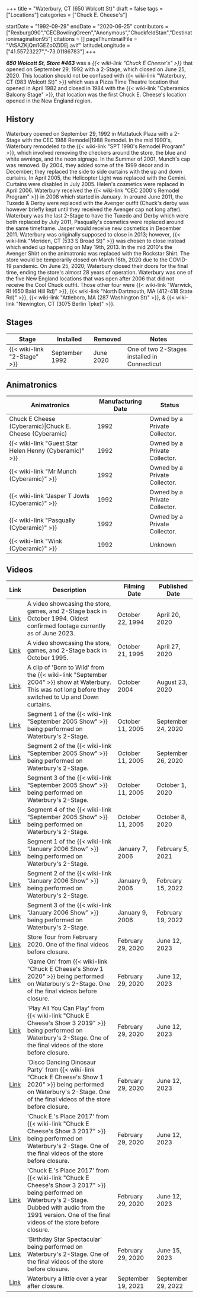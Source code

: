 +++
title = "Waterbury, CT (650 Wolcott St)"
draft = false
tags = ["Locations"]
categories = ["Chuck E. Cheese's"]


startDate = "1992-09-29"
endDate = "2020-06-25"
contributors = ["Rexburg090","CECBowlingGreen","Anonymous","ChuckfeldStan","Destinationimagination95"]
citations = []
pageThumbnailFile = "VtSAZKjQm1GEZo0ZiDEj.avif"
latitudeLongitude = ["41.55723227","-73.01186783"]
+++

***650 Wolcott St, Store #463*** was a *{{< wiki-link "Chuck E Cheese's" >}}* that opened on September 29, 1992 with a 2-Stage, which closed on June 25, 2020. This location should not be confused with {{< wiki-link "Waterbury, CT (983 Wolcott St)" >}} which was a Pizza Time Theatre location that opened in April 1982 and closed in 1984 with the {{< wiki-link "Cyberamics Balcony Stage" >}}, that location was the first Chuck E. Cheese's location opened in the New England region.

## History

Waterbury opened on September 29, 1992 in Mattatuck Plaza with a 2-Stage with the CEC 1988 Remodel|1988 Remodel. In the mid 1990's, Waterbury remodeled to the {{< wiki-link "SPT 1990's Remodel Program" >}}, which involved removing the checkers around the store, the blue and white awnings, and the neon signage. In the Summer of 2001, Munch's cap was removed. By 2004, they added some of the 1999 décor and in December; they replaced the side to side curtains with the up and down curtains. In April 2005, the Helicopter Light was replaced with the Gemini. Curtains were disabled in July 2005. Helen's cosmetics were replaced in April 2006. Waterbury received the {{< wiki-link "CEC 2000's Remodel Program" >}} in 2008 which started in January. In around June 2011, the Tuxedo &amp; Derby were replaced with the Avenger outfit (Chuck's derby was however briefly kept until they received the Avenger cap not long after). Waterbury was the last 2-Stage to have the Tuxedo and Derby which were both replaced by July 2011, Pasqually's cosmetics were replaced around the same timeframe. Jasper would receive new cosmetics in December 2011. Waterbury was originally supposed to close in 2013; however, {{< wiki-link "Meriden, CT (533 S Broad St)" >}} was chosen to close instead which ended up happening on May 19th, 2013. In the mid 2010's the Avenger Shirt on the animatronic was replaced with the Rockstar Shirt. The store would be temporarily closed on March 16th, 2020 due to the COVID-19 pandemic. On June 25, 2020; Waterbury closed their doors for the final time, ending the store's almost 28 years of operation. Waterbury was one of the five New England locations that was open after 2006 that did not receive the Cool Chuck outfit. Those other four were {{< wiki-link "Warwick, RI (650 Bald Hill Rd)" >}}, {{< wiki-link "North Dartmouth, MA (412-418 State Rd)" >}}, {{< wiki-link "Attleboro, MA (287 Washington St)" >}}, &amp; {{< wiki-link "Newington, CT (3075 Berlin Tpke)" >}}.

## Stages

| Stage                             | Installed      | Removed   | Notes                                        |
|-----------------------------------|----------------|-----------|----------------------------------------------|
| {{< wiki-link "2-Stage" >}} | September 1992 | June 2020 | One of two 2-Stages installed in Connecticut |

## Animatronics

| Animatronics                                                 | Manufacturing Date | Status                        |
|--------------------------------------------------------------|--------------------|-------------------------------|
| Chuck E Cheese (Cyberamic)\|Chuck E. Cheese (Cyberamic)      | 1992               | Owned by a Private Collector. |
| {{< wiki-link "Guest Star Helen Henny (Cyberamic)" >}} | 1992               | Owned by a Private Collector. |
| {{< wiki-link "Mr Munch (Cyberamic)" >}}               | 1992               | Owned by a Private Collector. |
| {{< wiki-link "Jasper T Jowls (Cyberamic)" >}}         | 1992               | Owned by a Private Collector. |
| {{< wiki-link "Pasqually (Cyberamic)" >}}              | 1992               | Owned by a Private Collector. |
| {{< wiki-link "Wink (Cyberamic)" >}}                   | 1992               | Unknown                       |

## Videos

| Link                                     | Description                                                                                                                                                                                                               | Filming Date       | Published Date     |
|------------------------------------------|---------------------------------------------------------------------------------------------------------------------------------------------------------------------------------------------------------------------------|--------------------|--------------------|
| [Link](https://youtu.be/OIxzZWj04f4?t=4) | A video showcasing the store, games, and 2-Stage back in October 1994. Oldest confirmed footage currently as of June 2023.                                                                                                | October 22, 1994   | April 20, 2020     |
| [Link](https://youtu.be/Ha4gu_O8Ja4)     | A video showcasing the store, games, and 2-Stage back in October 1995.                                                                                                                                                    | October 21, 1995   | April 27, 2020     |
| [Link](https://youtu.be/8VufUVYcKw0)     | A clip of 'Born to Wild' from the {{< wiki-link "September 2004" >}} show at Waterbury. This was not long before they switched to Up and Down curtains.                                                             | October 2004       | August 23, 2020    |
| [Link](https://youtu.be/R9NBKixxttA)     | Segment 1 of the {{< wiki-link "September 2005 Show" >}} being performed on Waterbury's 2-Stage.                                                                                                                    | October 11, 2005   | September 24, 2020 |
| [Link](https://youtu.be/pAmQT7Tv_14)     | Segment 2 of the {{< wiki-link "September 2005 Show" >}} being performed on Waterbury's 2-Stage.                                                                                                                    | October 11, 2005   | September 26, 2020 |
| [Link](https://youtu.be/cVVjrdy-C_Y)     | Segment 3 of the {{< wiki-link "September 2005 Show" >}} being performed on Waterbury's 2-Stage.                                                                                                                    | October 11, 2005   | October 1, 2020    |
| [Link](https://youtu.be/CPiSKkvlU_Y)     | Segment 4 of the {{< wiki-link "September 2005 Show" >}} being performed on Waterbury's 2-Stage.                                                                                                                    | October 11, 2005   | October 8, 2020    |
| [Link](https://youtu.be/t4n4SGCXIOw)     | Segment 1 of the {{< wiki-link "January 2006 Show" >}} being performed on Waterbury's 2-Stage.                                                                                                                      | January 7, 2006    | February 5, 2021   |
| [Link](https://youtu.be/uqXsEYK-aM8)     | Segment 2 of the {{< wiki-link "January 2006 Show" >}} being performed on Waterbury's 2-Stage.                                                                                                                      | January 9, 2006    | February 15, 2022  |
| [Link](https://youtu.be/Uuh5IQ47iVc)     | Segment 3 of the {{< wiki-link "January 2006 Show" >}} being performed on Waterbury's 2-Stage.                                                                                                                      | January 9, 2006    | February 19, 2022  |
| [Link](https://youtu.be/wmApDAs0PvY)     | Store Tour from February 2020. One of the final videos before closure.                                                                                                                                                    | February 29, 2020  | June 12, 2023      |
| [Link](https://youtu.be/XL8m_WOex-I)     | 'Game On' from {{< wiki-link "Chuck E Cheese's Show 1 2020" >}} being performed on Waterbury's 2-Stage. One of the final videos before closure.                                                                     | February 29, 2020  | June 12, 2023      |
| [Link](https://youtu.be/HACsLY6PLOw)     | 'Play All You Can Play' from {{< wiki-link "Chuck E Cheese's Show 3 2019" >}} being performed on Waterbury's 2-Stage. One of the final videos of the store before closure.                                          | February 29, 2020  | June 12, 2023      |
| [Link](https://youtu.be/b5mkVMwDohk)     | 'Disco Dancing Dinosaur Party' from {{< wiki-link "Chuck E Cheese's Show 1 2020" >}} being performed on Waterbury's 2-Stage. One of the final videos of the store before closure.                                   | February 29, 2020  | June 12, 2023      |
| [Link](https://youtu.be/hq9z0OMekck)     | 'Chuck E.'s Place 2017' from {{< wiki-link "Chuck E Cheese's Show 3 2017" >}} being performed on Waterbury's 2-Stage. One of the final videos of the store before closure.                                          | February 29, 2020  | June 12, 2023      |
| [Link](https://youtu.be/eLhtoOg5EpU)     | 'Chuck E.'s Place 2017' from {{< wiki-link "Chuck E Cheese's Show 3 2017" >}} being performed on Waterbury's 2-Stage. Dubbed with audio from the 1991 version. One of the final videos of the store before closure. | February 29, 2020  | June 12, 2023      |
| [Link](https://youtu.be/lMy4KTGnf2E)     | 'Birthday Star Spectacular' being performed on Waterbury's 2-Stage. One of the final videos of the store before closure.                                                                                                  | February 29, 2020  | June 15, 2023      |
| [Link](https://youtu.be/E3M2tEiLdrc)     | Waterbury a little over a year after closure.                                                                                                                                                                             | September 19, 2021 | September 29, 2022 |